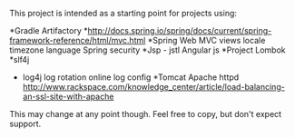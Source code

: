 This project is intended as a starting point for projects using:

*Gradle
Artifactory
*http://docs.spring.io/spring/docs/current/spring-framework-reference/html/mvc.html
*Spring Web MVC
	views
	locale
		timezone
		language
Spring security
*Jsp - jstl
Angular js
*Project Lombok
*slf4j
*	log4j
	log rotation
	online log config
*Tomcat
Apache httpd
http://www.rackspace.com/knowledge_center/article/load-balancing-an-ssl-site-with-apache

This may change at any point though.
Feel free to copy, but don't expect support.
